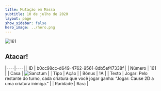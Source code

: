 ```yaml
---
title: Mutação em Massa
subtitle: 10 de julho de 2020
layout: page
show_sidebar: false
hero_image: ../hero.png
---
```


![161](https://cdn.keyforgegame.com/media/card_front/pt/479_161_X3RQF994MG6R_pt.png)

## Atacar!

|----|----|
| ID | b0cc98cc-d649-4762-9561-8db5ef47338f |
| Número | 161 |
| Casa | ![Sanctum](https://archonarcana.com/images/thumb/c/c7/Sanctum.png/22px-Sanctum.png "Santuário") |
| Tipo | Ação |
| Bônus | 1A |
| Texto | Jogar: Pelo restante do turno, cada criatura que você jogar ganha: “Jogar: Cause 2D a uma criatura inimiga.” |
| Raridade | Rara |
